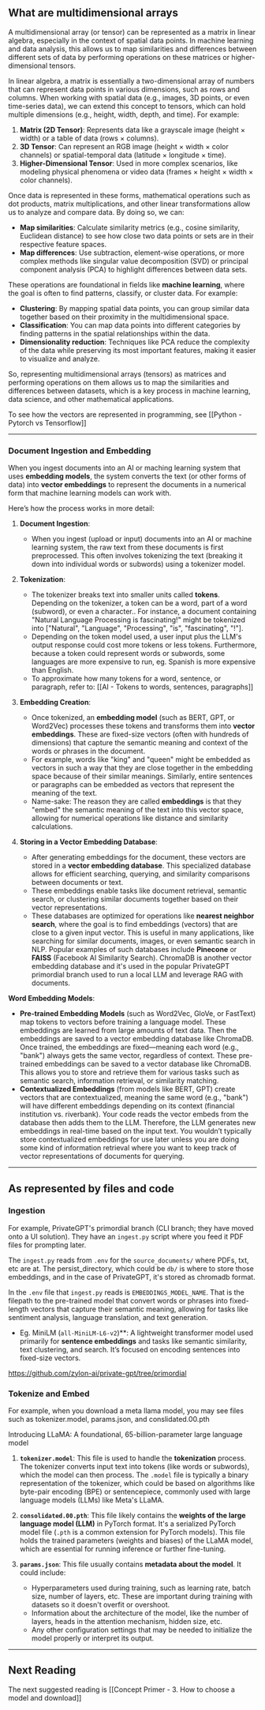 ## What are multidimensional arrays

A multidimensional array (or tensor) can be represented as a matrix in linear algebra, especially in the context of spatial data points. In machine learning and data analysis, this allows us to map similarities and differences between different sets of data by performing operations on these matrices or higher-dimensional tensors.

In linear algebra, a matrix is essentially a two-dimensional array of numbers that can represent data points in various dimensions, such as rows and columns. When working with spatial data (e.g., images, 3D points, or even time-series data), we can extend this concept to tensors, which can hold multiple dimensions (e.g., height, width, depth, and time). For example:

1. **Matrix (2D Tensor)**: Represents data like a grayscale image (height × width) or a table of data (rows × columns).
2. **3D Tensor**: Can represent an RGB image (height × width × color channels) or spatial-temporal data (latitude × longitude × time).
3. **Higher-Dimensional Tensor**: Used in more complex scenarios, like modeling physical phenomena or video data (frames × height × width × color channels).

Once data is represented in these forms, mathematical operations such as dot products, matrix multiplications, and other linear transformations allow us to analyze and compare data. By doing so, we can:

- **Map similarities**: Calculate similarity metrics (e.g., cosine similarity, Euclidean distance) to see how close two data points or sets are in their respective feature spaces.
- **Map differences**: Use subtraction, element-wise operations, or more complex methods like singular value decomposition (SVD) or principal component analysis (PCA) to highlight differences between data sets.

These operations are foundational in fields like **machine learning**, where the goal is often to find patterns, classify, or cluster data. For example:

- **Clustering**: By mapping spatial data points, you can group similar data together based on their proximity in the multidimensional space.
- **Classification**: You can map data points into different categories by finding patterns in the spatial relationships within the data.
- **Dimensionality reduction**: Techniques like PCA reduce the complexity of the data while preserving its most important features, making it easier to visualize and analyze.

So, representing multidimensional arrays (tensors) as matrices and performing operations on them allows us to map the similarities and differences between datasets, which is a key process in machine learning, data science, and other mathematical applications.

To see how the vectors are represented in programming, see [[Python - Pytorch vs Tensorflow]]

---

### Document Ingestion and Embedding

When you ingest documents into an AI or maching learning system that uses **embedding models**, the system converts the text (or other forms of data) into **vector embeddings** to represent the documents in a numerical form that machine learning models can work with. 

Here’s how the process works in more detail:

1. **Document Ingestion**: 
   - When you ingest (upload or input) documents into an AI or machine learning system, the raw text from these documents is first preprocessed. This often involves tokenizing the text (breaking it down into individual words or subwords) using a tokenizer model.
   
2. **Tokenization**:
   - The tokenizer breaks text into smaller units called **tokens**. Depending on the tokenizer, a token can be a word, part of a word (subword), or even a character.. For instance, a document containing "Natural Language Processing is fascinating!" might be tokenized into ["Natural", "Language", "Processing", "is", "fascinating", "!"].
   - Depending on the token model used, a user input plus the LLM's output response could cost more tokens or less tokens. Furthermore, because a token could represent words or subwords, some languages are more expensive to run, eg. Spanish is more expensive than English.
   - To approximate how many tokens for a word, sentence, or paragraph, refer to: [[AI - Tokens to words, sentences, paragraphs]]
   
3. **Embedding Creation**:
   - Once tokenized, an **embedding model** (such as BERT, GPT, or Word2Vec) processes these tokens and transforms them into **vector embeddings**. These are fixed-size vectors (often with hundreds of dimensions) that capture the semantic meaning and context of the words or phrases in the document.
   - For example, words like "king" and "queen" might be embedded as vectors in such a way that they are close together in the embedding space because of their similar meanings. Similarly, entire sentences or paragraphs can be embedded as vectors that represent the meaning of the text.
   - Name-sake: The reason they are called **embeddings** is that they "embed" the semantic meaning of the text into this vector space, allowing for numerical operations like distance and similarity calculations.

4. **Storing in a Vector Embedding Database**:
   - After generating embeddings for the document, these vectors are stored in a **vector embedding database**. This specialized database allows for efficient searching, querying, and similarity comparisons between documents or text.
   - These embeddings enable tasks like document retrieval, semantic search, or clustering similar documents together based on their vector representations.
   - These databases are optimized for operations like **nearest neighbor search**, where the goal is to find embeddings (vectors) that are close to a given input vector. This is useful in many applications, like searching for similar documents, images, or even semantic search in NLP. Popular examples of such databases include **Pinecone** or **FAISS** (Facebook AI Similarity Search). ChromaDB is another vector embedding database and it's used in the popular PrivateGPT primordial branch used to run a local LLM and leverage RAG with documents.

**Word Embedding Models**:

- **Pre-trained Embedding Models** (such as Word2Vec, GloVe, or FastText) map tokens to vectors before training a language model. These embeddings are learned from large amounts of text data. Then the embeddings are saved to a vector embedding database like ChromaDB. Once trained, the embeddings are fixed—meaning each word (e.g., "bank") always gets the same vector, regardless of context. These pre-trained embeddings can be saved to a vector database like ChromaDB. This allows you to store and retrieve them for various tasks such as semantic search, information retrieval, or similarity matching.
- **Contextualized Embeddings** (from models like BERT, GPT) create vectors that are contextualized, meaning the same word (e.g., "bank") will have different embeddings depending on its context (financial institution vs. riverbank). Your code reads the vector embeds from the database then adds them to the LLM. Therefore, the LLM generates new embeddings in real-time based on the input text. You wouldn’t typically store contextualized embeddings for use later unless you are doing some kind of information retrieval where you want to keep track of vector representations of documents for querying.

---

## As represented by files and code

### Ingestion

For example, PrivateGPT's primordial branch (CLI branch; they have moved onto a UI solution). They have an `ingest.py` script where you feed it PDF files for prompting later.

The `ingest.py` reads from `.env` for the `source_documents/` where PDFs, txt, etc are at. The persist_directory, which could be `db/` is where to store those embeddings, and in the case of PrivateGPT, it's stored as chromadb format. 

In the `.env` file that `ingest.py` reads is `EMBEDDINGS_MODEL_NAME`.  That is the filepath to the  pre-trained model that convert words or phrases into fixed-length vectors that capture their semantic meaning, allowing for tasks like sentiment analysis, language translation, and text generation. 
- Eg. MiniLM (`all-MiniLM-L6-v2`)**: A lightweight transformer model used primarily for **sentence embeddings** and tasks like semantic similarity, text clustering, and search. It’s focused on encoding sentences into fixed-size vectors.

https://github.com/zylon-ai/private-gpt/tree/primordial

### Tokenize and Embed

For example, when you download a meta llama model, you may see files such as tokenizer.model, params.json, and conslidated.00.pth

Introducing LLaMA: A foundational, 65-billion-parameter large language model

1. **`tokenizer.model`**: This file is used to handle the **tokenization** process. The tokenizer converts input text into tokens (like words or subwords), which the model can then process. The `.model` file is typically a binary representation of the tokenizer, which could be based on algorithms like byte-pair encoding (BPE) or sentencepiece, commonly used with large language models (LLMs) like Meta's LLaMA.
    
2. **`consolidated.00.pth`**: This file likely contains the **weights of the large language model (LLM)** in PyTorch format. It's a serialized PyTorch model file (`.pth` is a common extension for PyTorch models). This file holds the trained parameters (weights and biases) of the LLaMA model, which are essential for running inference or further fine-tuning.
    
3. **`params.json`**: This file usually contains **metadata about the model**. It could include:
    
    - Hyperparameters used during training, such as learning rate, batch size, number of layers, etc. These are important during training with datasets so it doesn't overfit or overshoot.
    - Information about the architecture of the model, like the number of layers, heads in the attention mechanism, hidden size, etc.
    - Any other configuration settings that may be needed to initialize the model properly or interpret its output.


----

## Next Reading

The next suggested reading is [[Concept Primer - 3. How to choose a model and download]]

